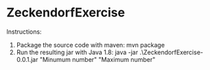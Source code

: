 # ZeckendorfExercise
 
Instructions:

1. Package the source code with maven: mvn package
2. Run the resulting jar with Java 1.8: java -jar .\ZeckendorfExercise-0.0.1.jar "Minumum number" "Maximum number"


